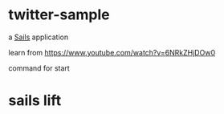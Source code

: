 # twitter-sample

a [Sails](http://sailsjs.org) application

learn from
https://www.youtube.com/watch?v=6NRkZHjDOw0

command for start
# sails  lift

